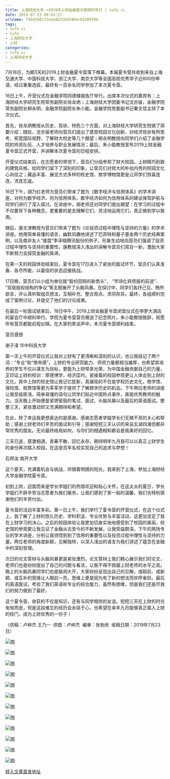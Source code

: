 ```yaml
---
title: 上海财经大学->2019年上财金融夏令营顺利举行 | sufe.cc
date: 2019-07-23 09:43:27
urlname: f36d340cf3a5e8b7183540ecb3289f09
tags: 
- sufe.cc
- sufe
- 上海财经大学
- 上财
categories:
- sufe.cc
- 上海财经大学
---
```



7月18日，为期3天的2019上财金融夏令营落下帷幕。本届夏令营共收到来自上海交通大学、中国科技大学、浙江大学、南京大学等全国高校优秀学子近800份申请，经过重重选拔，最终有一百余名同学参加了本次夏令营。

16日上午，开营仪式在金融学院同德楼报告厅举行。出席本次仪式的嘉宾有：上海财经大学研究生院常务副院长徐龙炳；上海财经大学团委书记沈亦骏，金融学院常务副院长柳永明，金融学院副院长朱小能。金融学院党委副书记秦文佳主持了本次仪式。

首先，徐龙炳教授从历史、现状、特色三个方面，对上海财经大学研究生院做了简要介绍；随后，沈亦骏老师向营员们提出了感受校园文化创新、对经济现状有所思考、拓宽国际视野、了解财大校史等几个期望；柳永明教授向同学们介绍了金融学院的师资队伍、人才培养与职业发展情况；最后，朱小能教授宣布2019上财金融夏令营正式开营，并讲解本次夏令营的日程安排。

开营仪式结束后，在志愿者的带领下，营员们分组参观了财大校园。上财精巧别致的建筑风格，给同学们留下了深刻的印象，让营员们对财大的朴拙内秀的校园文化心向往之；藏品丰富、展览方式多样的校史馆、商学博物馆更是让同学们惊喜连连，流连忘返。

16日下午，胡乃红老师为营员们带来了题为《数字经济与信用体系》的学术讲座，对何为数字经济、何为信用体系、数字经济如何为信用体系的建设保驾护航与同学们进行了深入探讨。在讲座中，胡老师还对同学们提出期望：在学习的过程中不仅要背下各种概念，更重要的是去理解它们、灵活地运用它们，真正做到学以致用。

随后，康文津教授为营员们带来了题为《论投资过程中理性与坚持的力量》的学术讲座。他用简单易懂的语言，幽默风趣地讲述了巴菲特和量子基金两个历史经典案例，以及南非友人“接盘”李泽楷腾讯股份的例子，形象生动地向营员们强调了投资过程中理性与坚持的重要性。康教授深入浅出的讲解令营员们耳目一新，激励大家不断努力去探究金融的真谛。

在第一天的校园体验结束后，夏令营在17日进入了紧张的面试环节，营员们认真准备、各尽所能，以最佳的状态迎接挑战。

17日晚，营员们以小组为单位就“股份回购的新势头”、 “市场化转债股的前途”、 “双层股权结构的争议”等主题展开了头脑风暴。在探讨中，同学们各抒己见、畅所欲言，并认真听取组员想法，互相补充、整合观点、求同存异。最终，各组顺利完成了案例讨论，并提交了他们的讨论成果。

在最后一轮面试结束后，18日中午，2019上财金融夏令营闭营仪式在申梦大酒店的宴会厅中顺利举行。学院为夏令营营员赠送了纪念照片。朱小能教授致辞，祝愿所有营员都能前程似锦。在大家的笑谈声中，本次夏令营顺利结束。

营员感想

谢子凌 华中科技大学

第一天上午的开营仪式让我对上财有了更清晰和深刻的认识，也让我铭记了两个词：“专业”和“使命感”。上财的专业研究能力、师资力量都相当雄厚，也希望其培养的学生不仅以谋生为目标，更能为上财带来光荣，为中国金融贡献自己的力量，正印证上财的校训：厚德博学，经济匡时。紧接着的校园参观更让人体会到上财的文化，其中上财的校史馆让我记忆犹新，其展现的不仅是学校历史文化，商学馆、保险馆、税票馆等更为莘莘学子提供了了解商学历史的机会。下午两位老师的讲座让我受益匪浅，简单易懂的语句让同学们贴近中国热点事件，直面优秀教师的魅力。当天晚上开始便是紧锣密鼓的笔试、面试、头脑风暴以及最后的英语面试。整整三天，紧张激动却又充满期待和希望。

在此，除了幸运我更想表达的是感谢。感谢志愿者学姐学长们无微不至的关心和帮助；感谢上财老师们辛苦的面试和引导；感谢短短三天认识的来自五湖四海但都非常优秀的朋友。无论最终结局如何，与你们的相遇相知都会是我美好的回忆。

三天已逝，感激相遇，青春不散，回忆永存，期待明年九月我可以以真正上财学生的身份再次踏入校园，在这座百年名校实现自己的追求与梦想！  

石邦汝 南开大学

这个夏天，充满着机会与挑战，伴随着明朗的阳光，我来到了上海，参加上海财经大学金融学院夏令营。

初到上财，迎面而来是学长学姐们的热情欢迎和贴心关怀。在这炎炎的夏日，学长学姐们不辞辛劳当志愿者为我们服务，让我们感到了家一般的温馨，我们也特别感谢他们的辛劳付出。

夏令营的活动丰富多彩。第一日上午，我们举行了夏令营的开营仪式，在这个仪式上，我了解了上财的悠久历史、学科积淀、专业优势与丰富活动，这更加坚定了我在上财学习的决心。之后的校园体验让我更加切身实地地感受到了校园的美丽，校史馆的参观更让我见证了金融从古至今的不断发展，让我受益颇深。下午的两场专业的学术讲座，分别让我领悟到到了信用的重要性以及投资过程中理性与坚持的力量。两位老师的角度新颖，见解独特，以深入浅出的语言为我们讲述了蕴含在金融中的深刻哲理。

次日的论文答辩与头脑风暴更是紧张激烈，论文答辩上我们精心展示我们的论文，老师们也是纷纷提出了自己的问题与看法，让我不得不佩服上财老师的水平之高。晚上的头脑风暴同学们也是脑洞大开，大家纷纷呈现出自己的见解，或超前、或新颖、或互补的思维让人眼前一亮，思维上更是因为有了新的想法而欢呼雀跃。最后的英语面试，考验了我们英语和专业的综合能力，虽然有困难，但是我们还是尽我们的努力做到了最好。

这个夏令营，收获的不仅是知识，还有与同学相伴的友谊。短短三天在上财的时光匆匆而逝，但是这段难忘的经历会永铭于心，也希望在来年九月能够真正踏入上财的校门，成为上财优秀的一份子！

（供稿：卢梓杰 王乃一  供图：卢梓杰  编审：张勃欣  收稿日期：2019年7月23日）



![图](http://news.sufe.edu.cn/_upload/article/images/ea/a3/0b5a05e94bbda4044d8504bb57d0/bcd546b3-9e18-42cc-8363-6093c86f61a2.jpg)

![图](http://news.sufe.edu.cn/_upload/article/images/ea/a3/0b5a05e94bbda4044d8504bb57d0/d89807bf-fbc8-4177-847a-f29fec698f9c.jpg)

![图](http://news.sufe.edu.cn/_upload/article/images/ea/a3/0b5a05e94bbda4044d8504bb57d0/7705bc99-b198-4c3c-ae7c-70f323a12514.jpg)

![图](http://news.sufe.edu.cn/_upload/article/images/ea/a3/0b5a05e94bbda4044d8504bb57d0/613d47f0-872c-4cf5-8e09-224739cefc78.jpg)

![图](http://news.sufe.edu.cn/_upload/article/images/ea/a3/0b5a05e94bbda4044d8504bb57d0/aa11512b-c7ca-4d2e-958f-788d8f7a8d21.png)

![图](http://news.sufe.edu.cn/_upload/article/images/ea/a3/0b5a05e94bbda4044d8504bb57d0/6bced9dd-d2bd-4e80-9af4-be79af101049.jpg)

![图](http://news.sufe.edu.cn/_upload/article/images/ea/a3/0b5a05e94bbda4044d8504bb57d0/3b440932-54f2-4cd5-8719-c604b00868fc.jpg)

![图](http://news.sufe.edu.cn/_upload/article/images/ea/a3/0b5a05e94bbda4044d8504bb57d0/a1b0488e-24da-458d-bcc6-f5a09d654475.jpg)

![图](http://news.sufe.edu.cn/_upload/article/images/ea/a3/0b5a05e94bbda4044d8504bb57d0/6acd307b-488f-4e9b-9c35-2c8f6eb443d5.jpg)

![图](http://news.sufe.edu.cn/_upload/article/images/ea/a3/0b5a05e94bbda4044d8504bb57d0/afe466f0-0708-49a0-a9ea-ff3c6da81435.jpg)

![图](http://news.sufe.edu.cn/_upload/article/images/ea/a3/0b5a05e94bbda4044d8504bb57d0/ca69c8c4-59cf-4153-b12e-df45c1f122a0.jpg)

![图](http://news.sufe.edu.cn/_upload/article/images/ea/a3/0b5a05e94bbda4044d8504bb57d0/9cf017cd-f236-4c31-9932-51070918215a.jpg)

[转入文章首发地址](http://news.sufe.edu.cn/db/f0/c179a121840/page.htm)